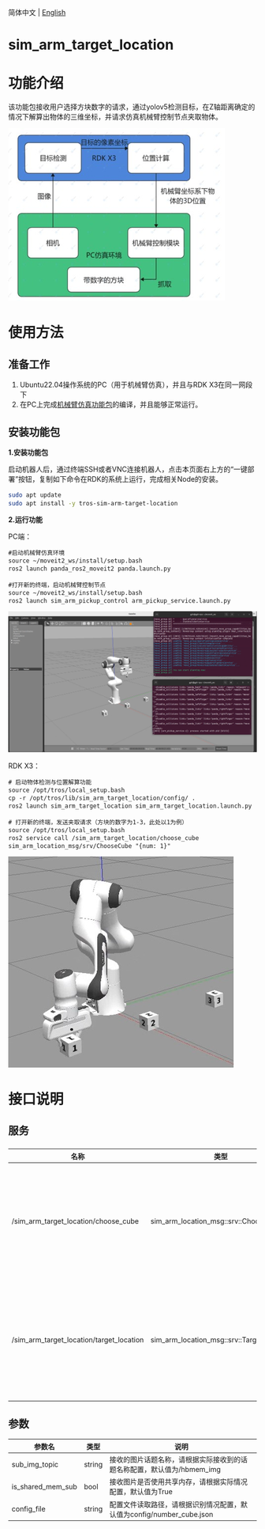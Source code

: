 简体中文 | [English](./README.md)

# sim_arm_target_location

# 功能介绍

该功能包接收用户选择方块数字的请求，通过yolov5检测目标，在Z轴距离确定的情况下解算出物体的三维坐标，并请求仿真机械臂控制节点夹取物体。

![framework](./image/framework.jpg)

# 使用方法

## 准备工作

1. Ubuntu22.04操作系统的PC（用于机械臂仿真），并且与RDK X3在同一网段下
2. 在PC上完成[机械臂仿真功能包](https://github.com/wunuo1/sim_arm_pickup_demo)的编译，并且能够正常运行。

## 安装功能包

**1.安装功能包**

启动机器人后，通过终端SSH或者VNC连接机器人，点击本页面右上方的“一键部署”按钮，复制如下命令在RDK的系统上运行，完成相关Node的安装。

```bash
sudo apt update
sudo apt install -y tros-sim-arm-target-location
```

**2.运行功能**

PC端：
```shell
#启动机械臂仿真环境
source ~/moveit2_ws/install/setup.bash
ros2 launch panda_ros2_moveit2 panda.launch.py

#打开新的终端，启动机械臂控制节点
source ~/moveit2_ws/install/setup.bash
ros2 launch sim_arm_pickup_control arm_pickup_service.launch.py
```
![env](./image/env.jpg)

RDK X3：
```shell
# 启动物体检测与位置解算功能
source /opt/tros/local_setup.bash
cp -r /opt/tros/lib/sim_arm_target_location/config/ .
ros2 launch sim_arm_target_location sim_arm_target_location.launch.py

# 打开新的终端，发送夹取请求（方块的数字为1-3，此处以1为例）
source /opt/tros/local_setup.bash
ros2 service call /sim_arm_target_location/choose_cube sim_arm_location_msg/srv/ChooseCube "{num: 1}"
```
![effect](./image/effect.jpg)

# 接口说明

## 服务

### 

|名称  | 类型                                    | 说明            |
|------| -------------------------------------------| --------------------------------|
|/sim_arm_target_location/choose_cube |sim_arm_location_msg::srv::ChooseCube      | 用于用户选择想要拾取的方块号码。请求：uint16 num ；回复：bool success|
|/sim_arm_target_location/target_location |sim_arm_location_msg::srv::TargetLocation  | 目标的三维坐标。请求：float32 x, float32 y, float32 z  ；回复：bool success      |



## 参数

| 参数名                | 类型        | 说明                                              |
| --------------------- | ----------- | ------------------------------------------------ |
| sub_img_topic       | string |     接收的图片话题名称，请根据实际接收到的话题名称配置，默认值为/hbmem_img |
| is_shared_mem_sub   | bool | 接收图片是否使用共享内存，请根据实际情况配置，默认值为True |
| config_file | string | 配置文件读取路径，请根据识别情况配置，默认值为config/number_cube.json |
